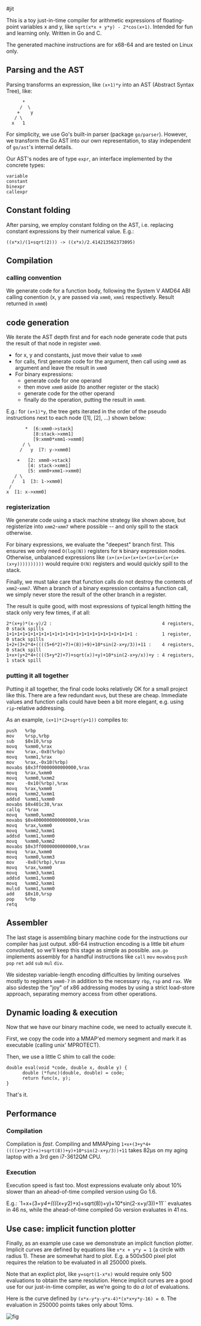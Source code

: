#jit

This is a toy just-in-time compiler for arithmetic expressions of floating-point variables x and y, like `sqrt(x*x + y*y) - 2*cos(x+1)`. Intended for fun and learning only. Written in Go and C.

The generated machine instructions are for x68-64 and are tested on Linux only.

## Parsing and the AST

Parsing transforms an expression, like `(x+1)*y` into an AST (Abstract Syntax Tree), like:

```
      *
     /  \ 
    +    y
   / \
  x   1
```

For simplicity, we use Go's built-in parser (package `go/parser`). However, we transform the Go AST into our own representation, to stay independent of `go/ast`'s internal details.

Our AST's nodes are of type `expr`, an interface implemented by the concrete types:

```
variable
constant
binexpr
callexpr
```

## Constant folding

After parsing, we employ constant folding on the AST, i.e. replacing constant expressions by their numerical value. E.g.:

```
((x*x)/(1+sqrt(2))) -> ((x*x)/2.414213562373095)
```


## Compilation

### calling convention

We generate code for a function body, following the System V AMD64 ABI calling conention (x, y are passed via `xmm0`, `xmm1` respectively. Result returned in `xmm0`)

## code generation

We iterate the AST depth first and for each node generate code that puts the result of that node in register `xmm0`.

  * for x, y and constants, just move their value to `xmm0`
  * for calls, first generate code for the argument, then call using `xmm0` as argument and leave the result in `xmm0`
  * For binary expressions:
    - generate code for one operand
    - then move `xmm0` aside (to another register or the stack)
    - generate code for the other operand
    - finally do the operation, putting the result in `xmm0`.

E.g.: for `(x+1)*y`, the tree gets iterated in the order of the pseudo instructions next to each node ([1], [2], ...) shown below:

```
       *  [6:xmm0->stack]
          [8:stack->xmm1]
          [9:xmm0*xmm1->xmm0]
      / \
     /   y  [7: y->xmm0]

    +   [2: xmm0->stack]
        [4: stack->xmm1]
        [5: xmm0+xmm1->xmm0]
   / \
  /   1  [3: 1->xmm0]
 /
x  [1: x->xmm0]
```


### registerization

We generate code using a stack machine strategy like shown above, but registerize into `xmm2`-`xmm7` where possible -- and only spill to the stack otherwise.

For binary expressions, we evaluate the "deepest" branch first. This ensures we only need `O(log(N))` registers for `N` binary expression nodes. Otherwise, unbalanced expressions like `(x+(x+(x+(x+(x+(x+(x+(x+(x+(x+y))))))))))` would require `O(N)` registers and would quickly spill to the stack.

Finally, we must take care that function calls do not destroy the contents of `xmm2`-`xmm7`. When a branch of a binary expression contains a function call, we simply never store the result of the other branch in a register.

The result is quite good, with most expressions of typical length hitting the stack only very few times, if at all:

```
2*(x+y)*(x-y)/2 :                                         4 registers,  0 stack spills
1+1+1+1+1+1+1+1+1+1+1+1+1+1+1+1+1+1+1+1+1+1+1+1 :         1 register,   0 stack spills
1+2+(3+2*4+((((5+6*2)+7)+(8))+9)+10*sin(2-x+y/3))+11 :    4 registers,  0 stack spill
1+x+(y+2*4+((((5+y*2)+7)+sqrt(x))+y)+10*sin(2-x+y/x))+y : 4 registers,  1 stack spill
```

### putting it all together

Putting it all together, the final code looks relatively OK for a small project like this. There are a few redundant `mov`s, but these are cheap. Immediate values and function calls could have been a bit more elegant, e.g. using `rip`-relative addressing.


As an example, `(x+1)*(2+sqrt(y+1))` compiles to:

```
push   %rbp
mov    %rsp,%rbp
sub    $0x10,%rsp
movq   %xmm0,%rax
mov    %rax,-0x8(%rbp)
movq   %xmm1,%rax
mov    %rax,-0x10(%rbp)
movabs $0x3ff0000000000000,%rax
movq   %rax,%xmm0
movq   %xmm0,%xmm2
mov    -0x10(%rbp),%rax
movq   %rax,%xmm0
movq   %xmm2,%xmm1
addsd  %xmm1,%xmm0
movabs $0x401c30,%rax
callq  *%rax
movq   %xmm0,%xmm2
movabs $0x4000000000000000,%rax
movq   %rax,%xmm0
movq   %xmm2,%xmm1
addsd  %xmm1,%xmm0
movq   %xmm0,%xmm2
movabs $0x3ff0000000000000,%rax
movq   %rax,%xmm0
movq   %xmm0,%xmm3
mov    -0x8(%rbp),%rax
movq   %rax,%xmm0
movq   %xmm3,%xmm1
addsd  %xmm1,%xmm0
movq   %xmm2,%xmm1
mulsd  %xmm1,%xmm0
add    $0x10,%rsp
pop    %rbp
retq   
```

## Assembler

The last stage is assembling binary machine code for the instructions our compiler has just output. x86-64 instruction encoding is a little bit _ehum_ convoluted, so we'll keep this stage as simple as possible. `asm.go` implements assembly for a handful instructions like `call` `mov` `movabsq` `push` `pop` `ret` `add` `sub` `mul` `div`.

We sidestep variable-length encoding difficulties by limiting ourselves mostly to registers `xmm0-7` in addition to the necessary `rbp`, `rsp` and `rax`. We also sidestep the "joy" of x86 addressing modes by using a strict load-store approach, separating memory access from other operations.


## Dynamic loading & execution

Now that we have our binary machine code, we need to actually execute it.

First, we copy the code into a MMAP'ed memory segment and mark it as executable (calling unix' MPROTECT).

Then, we use a little C shim to call the code:

```
double eval(void *code, double x, double y) {
      double (*func)(double, double) = code;
      return func(x, y);
}
```

That's it.

## Performance

### Compilation

Compilation is _fast_. Compiling and MMAPping `1+x+(3+y*4+((((x+y*2)+x)+sqrt(8))+y)+10*sin(2-x+y/3))+11` takes 82µs on my aging laptop with a 3rd gen i7-3612QM CPU.

### Execution

Execution speed is fast too. Most expressions evaluate only about 10% slower than an ahead-of-time compiled version using Go 1.6.

E.g.: `1+x+(3+y*4+((((x+y*2)+x)+sqrt(8))+y)+10*sin(2-x+y/3))+11`` evaluates in 46 ns, while the ahead-of-time compiled Go version evaluates in 41 ns.

## Use case: implicit function plotter

Finally, as an example use case we demonstrate an implicit function plotter. Implicit curves are defined by equations like `x*x + y*y = 1` (a circle with radius 1). These are somewhat hard to plot. E.g. a 500x500 pixel plot requires the relation to be evaluated in all 250000 pixels.

Note that an explict plot, like `y=sqrt(1-x*x)` would require only 500 evaluations to obtain the same resolution. Hence implicit curves are a good use for our just-in-time compiler, as we're going to do _a lot_ of evaluations.

Here is the curve defined by `(x*x-y*y-y*x-4)*(x*x+y*y-16) = 0`. The evaluation in 250000 points takes only about 10ms.

![fig](plotter.png)
